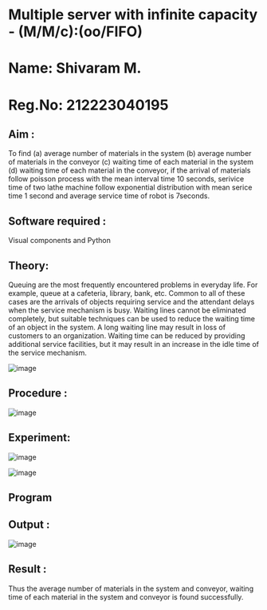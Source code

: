 # Multiple server with infinite capacity - (M/M/c):(oo/FIFO)
# Name: Shivaram M.
# Reg.No: 212223040195
## Aim :
To find (a) average number of materials in the system (b) average number of materials in the conveyor (c) waiting time of each material in the system (d) waiting time of each material in the conveyor, if the arrival  of materials follow poisson process with the mean interval time 10 seconds, serivice time of two lathe machine follow exponential distribution with mean serice time 1 second and average service time of robot is 7seconds.

## Software required :
Visual components and Python

## Theory:
Queuing are the most frequently encountered problems in everyday life. For example, queue at a cafeteria, library, bank, etc. Common to all of these cases are the arrivals of objects requiring service and the attendant delays when the service mechanism is busy. Waiting lines cannot be eliminated completely, but suitable techniques can be used to reduce the waiting time of an object in the system. A long waiting line may result in loss of customers to an organization. Waiting time can be reduced by providing additional service facilities, but it may result in an increase in the idle time of the service mechanism.

![image](https://user-images.githubusercontent.com/103921593/203238035-1c8109bc-cbf2-4c77-baea-c5b682a752ef.png)

## Procedure :

![image](https://user-images.githubusercontent.com/103921593/203238265-176740b0-eae2-4772-90be-5449869ac9b0.png)




## Experiment:

![image](https://github.com/Shivaram2525/Muttiple-capacity-with-infinite-capacity/assets/144226303/a01fc69b-8d60-4631-ab55-071c1c591529)

![image](https://github.com/Shivaram2525/Muttiple-capacity-with-infinite-capacity/assets/144226303/69237fac-3fb2-4eda-8e40-6e19418b6633)

## Program

## Output :

![image](https://github.com/Shivaram2525/Muttiple-capacity-with-infinite-capacity/assets/144226303/5c3c55d8-059e-4038-bdab-11731f9b4e6f)

## Result : 

Thus the average number of materials in the system and conveyor, waiting time of each material in the system and conveyor is found successfully.
